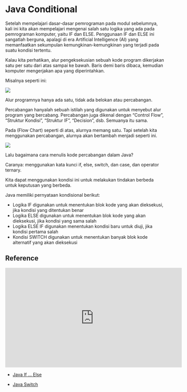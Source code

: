 # Java Conditional

Setelah mempelajari dasar-dasar pemrograman pada modul sebelumnya, kali ini kita akan mempelajari mengenai salah satu logika yang ada pada pemrograman komputer, yaitu IF dan ELSE. Penggunaan IF dan ELSE ini sangatlah berguna, apalagi di era Artificial Intelligence (AI) yang memanfaatkan sekumpulan kemungkinan-kemungkinan yang terjadi pada suatu kondisi tertentu.

Kalau kita perhatikan, alur pengeksekusian sebuah kode program dikerjakan satu per satu dari atas sampai ke bawah. Baris demi baris dibaca, kemudian komputer mengerjakan apa yang diperintahkan.

Misalnya seperti ini:
<p align="center">

![](https://lh6.googleusercontent.com/jUcZUvyZLC0vUp8uknbZC2ATJW8G8Vo9lSy-BomNCzZVZW4TrGLmNrqTkZW9RP-55QNU0Wfr6BKzG_3OTuNdTDg-0e-KO_BZsyDFtvX_ptzhR-So0HIs3xRKlSJ-iwms-LYpmOmbedEdFYLyyavXscc-_MyX4N0)

</p>

Alur programnya hanya ada satu, tidak ada belokan atau percabangan.

Percabangan hanyalah sebuah istilah yang digunakan untuk menyebut alur program yang bercabang. Percabangan juga dikenal dengan “Control Flow”, “Struktur Kondisi”, “Struktur IF”, “Decision”, dsb. Semuanya itu sama.

Pada (Flow Chart) seperti di atas, alurnya memang satu. Tapi setelah kita menggunakan percabangan, alurnya akan bertambah menjadi seperti ini.

<p align="center">

![](https://lh3.googleusercontent.com/24wIOt4XkXdqanPzi3jdfuUzXd5hu3P11nfoPWSU34o6Jp-Wxsd71BXj86R3MLayPm8ZFzqnbP2shUl3aH2pEZofBp7OAq0aHieYoXI6uoy_L92dFUsvPdqSEb1Dlqxbh65YblTELEkxC_ca6rEZmaNrz9R_Z10)

</p>

Lalu bagaimana cara menulis kode percabangan dalam Java?

Caranya: menggunakan kata kunci if, else, switch, dan case, dan operator ternary.

Kita dapat menggunakan kondisi ini untuk melakukan tindakan berbeda untuk keputusan yang berbeda.

Java memiliki pernyataan kondisional berikut:

- Logika IF digunakan untuk menentukan blok kode yang akan dieksekusi, jika kondisi yang ditentukan benar
- Logika ELSE digunakan untuk menentukan blok kode yang akan dieksekusi, jika kondisi yang sama salah
- Logika ELSE IF digunakan menentukan kondisi baru untuk diuji, jika kondisi pertama salah
- Kondisi SWITCH digunakan untuk menentukan banyak blok kode alternatif yang akan dieksekusi

## Reference
<center>

<iframe width="560" height="315" src="https://www.youtube.com/embed/P6ivQ3QRq0I" title="YouTube video player" frameborder="0" allow="accelerometer; autoplay; clipboard-write; encrypted-media; gyroscope; picture-in-picture" allowfullscreen></iframe>

</center>

- [Java If ... Else](https://www.w3schools.com/java/java_conditions.asp)

- [Java Switch](https://www.w3schools.com/java/java_switch.asp)